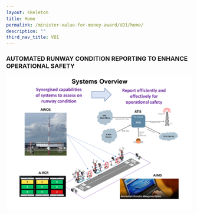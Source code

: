 ```yaml
---
layout: skeleton
title: Home
permalink: /minister-value-for-money-award/VD1/home/
description: ""
third_nav_title: VD1
---
```

<div class="container py-5">
  <h3 class="text-center text-primary">AUTOMATED RUNWAY CONDITION REPORTING TO ENHANCE OPERATIONAL SAFETY</h3>
  <img src="/images/VFM/VD1/VD1 IconicPic2.png"  />
</div>
